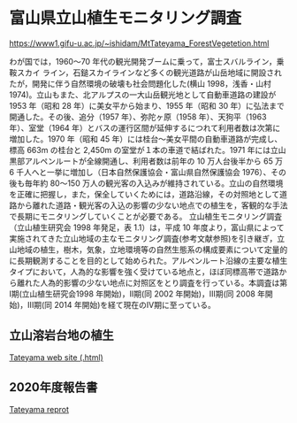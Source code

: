 # 富山県立山植生モニタリング調査　
https://www1.gifu-u.ac.jp/~ishidam/MtTateyama_ForestVegetetion.html

わが国では，1960～70 年代の観光開発ブームに乗って，富士スバルライン，乗鞍スカイ ライン，石鎚スカイラインなど多くの観光道路が山岳地域に開設されたが，開発に伴う自然環境の破壊も社会問題化した(横山 1998，浅香・山村 1974)。立山もまた、北アルプスの一大山岳観光地として自動車道路の建設が 1953 年（昭和 28 年）に美女平から始まり、1955 年（昭和 30 年）に弘法まで開通した。その後、追分（1957 年）、弥陀ヶ原（1958 年）、天狗平（1963 年）、室堂（1964 年）とバスの運行区間が延伸するにつれて利用者数は次第に増加した。1970 年（昭和 45 年）には桂台～美女平間の自動車道路が完成し、標高 663m の桂台と 2,450m の室堂が１本の車道で結ばれた。1971 年には立山黒部アルペンルートが全線開通し、利用者数は前年の 10 万人台後半から 65 万 6 千人へと一挙に増加し（日本自然保護協会・富山県自然保護協会 1976）、その後も毎年約 80～150 万人の観光客の入込みが維持されている。立山の自然環境を正確に把握し，また，保全していくためには，道路沿線，その対照地として道路から離れた道路・観光客の入込の影響の少ない地点での植生を，客観的な手法で長期にモニタリングしていくことが必要である。 立山植生モニタリング調査（立山植生研究会 1998 年発足，表 1.1）は，平成 10 年度より，富山県によって実施されてきた立山地域の主なモニタリング調査(参考文献参照)を引き継ぎ，立山地域の植生，樹木，気象，立地環境等の自然生態系の構成要素について定量的に長期観測することを目的として始められた。アルペンルート沿線の主要な植生タイプにおいて，人為的な影響を強く受けている地点と，ほぼ同標高帯で道路から離れた人為的影響の少ない地点に対照区をとり調査を行っている。本調査は第I期(立山植生研究会1998 年開始)，II期(同 2002 年開始)，III期(同 2008 年開始)，III期(同 2014 年開始)を経て現在のIV期に至っている。


## 立山溶岩台地の植生
[Tateyama web site (.html)](https://dl.dropboxusercontent.com/s/zjpc7e65dvj0xq8/index.html)

## 2020年度報告書
[Tateyama reprot](https://dl.dropboxusercontent.com/s/q1w1x8t8rmz4ixp/ToyamaPref_2020_AnnualReportTateyamaVegetationMonitoring.pdf)
